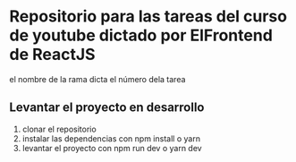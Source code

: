 # Repositorio para las tareas del curso de youtube dictado por ElFrontend de ReactJS

el nombre de la rama dicta el número dela tarea

## Levantar el proyecto en desarrollo

1. clonar el repositorio
2. instalar las dependencias con npm install o yarn
3. levantar el proyecto con npm run dev o yarn dev